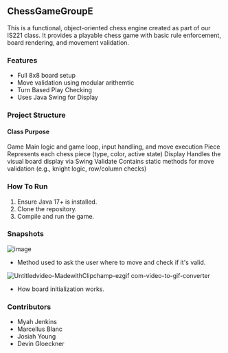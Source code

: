 ## ChessGameGroupE
This is a functional, object-oriented chess engine created as part of our IS221 class. It provides a playable chess game with basic rule enforcement, board rendering, and movement validation.

### Features
- Full 8x8 board setup
- Move validation using modular arithemtic
- Turn Based Play Checking
- Uses Java Swing for Display

### Project Structure 
#### Class      Purpose
Game            Main logic and game loop, input handling, and move execution
Piece           Represents each chess piece (type, color, active state) 
Display         Handles the visual board display via Swing
Validate        Contains static methods for move validation (e.g., knight logic, row/column checks)

### How To Run
1. Ensure Java 17+ is installed.
2. Clone the repository.
3. Compile and run the game.

### Snapshots 
![image](https://github.com/user-attachments/assets/c29323eb-37fb-4987-9c46-e75e4116c2aa)
- Method used to ask the user where to move and check if it's valid.


![Untitledvideo-MadewithClipchamp-ezgif com-video-to-gif-converter](https://github.com/user-attachments/assets/6fcdbee5-0944-42b2-8770-9a941f5809d3)
- How board initialization works.



### Contributors 
- Myah Jenkins
- Marcellus Blanc
- Josiah Young
- Devin Gloeckner
